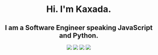 <h1 align="center">
  Hi. I'm Kaxada.
</h1>
<h2 align="center">
  I am a Software Engineer speaking JavaScript and Python. 
</h2>

<p  align="center"> 
  <a href= "https://kaxada.medium.com"><img src="https://img.icons8.com/fluent-systems-filled/24/000000/domain.png"/></a> 
  <a href= "https://www.linkedin.com/in/enock-kasaadha-b09705146/"><img src="https://img.icons8.com/android/24/000000/linkedin.png"/></a>
  <a href= "https://gitlab.com/kaxada"><img src="https://img.icons8.com/fluent-systems-filled/24/000000/dribbble.png"/></a> 
  <a href= "https://twitter.com/EKaxada"><img src="https://img.icons8.com/android/24/000000/twitter.png"/></a>
</p>
